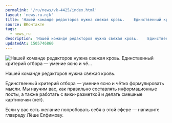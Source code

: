 ```yaml
---
permalink: '/ru/news/vk-4425/index.html'
layout: 'news.ru.njk'
title: 'Нашей команде редакторов нужна свежая кровь.    Единственный критерий отбора — умение ясно и чё…'
source: ВКонтакте
tags:
  - news_ru
description: 'Нашей команде редакторов нужна свежая кровь.    Единственный критерий отбора — умение ясно и чё…'
updatedAt: 1505746860
---
```

![Нашей команде редакторов нужна свежая кровь.    Единственный критерий отбора — умение ясно и чё…](https://sun9-68.userapi.com/impf/c841338/v841338251/1c9b6/VhVZ3Utdezw.jpg?size=604x518&quality=96&proxy=1&sign=5517d284838f6a945447944596a15dba&c_uniq_tag=IKpJzMdnPUru4uv-MA6pLF1stVg78syO0zIYwZ78x2E&type=album)

Нашей команде редакторов нужна свежая кровь.

Единственный критерий отбора — умение ясно и чётко формулировать мысли. Мы научим вас, как правильно составлять информационные посты, а также работать с вики-разметкой и делать смешные картиночки (нет).

Если у вас есть желание попробовать себя в этой сфере — напишите главреду Лёше Елфимову.
